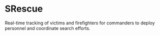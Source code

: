 # SRescue
Real-time tracking of victims and firefighters for commanders to deploy personnel and coordinate search efforts.
